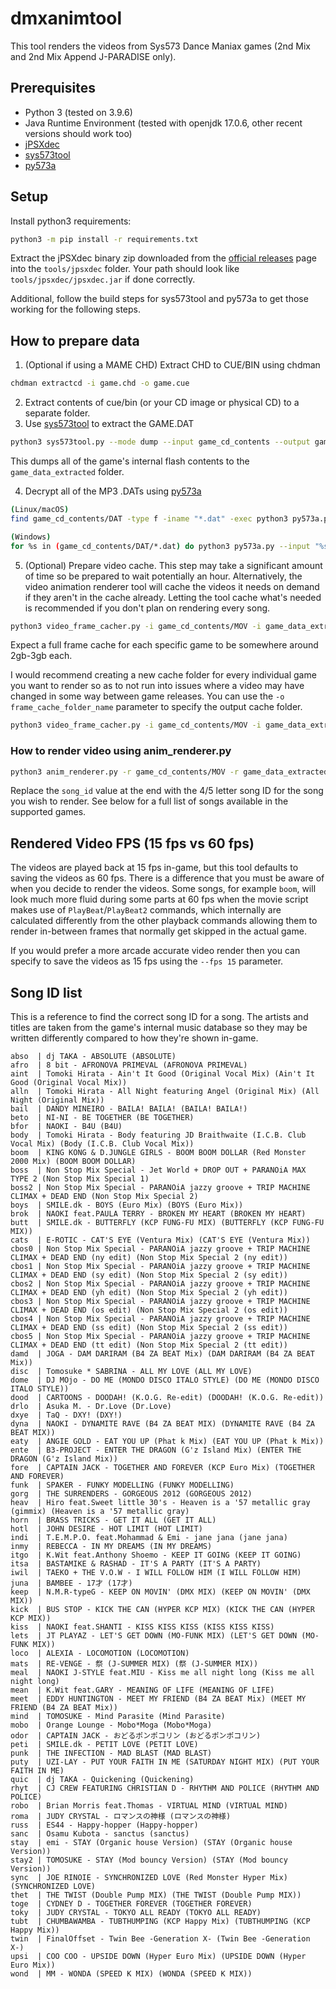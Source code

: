 # dmxanimtool

This tool renders the videos from Sys573 Dance Maniax games (2nd Mix and 2nd Mix Append J-PARADISE only).

## Prerequisites
- Python 3 (tested on 3.9.6)
- Java Runtime Environment (tested with openjdk 17.0.6, other recent versions should work too)
- [jPSXdec](https://github.com/m35/jpsxdec/releases)
- [sys573tool](https://github.com/987123879113/gobbletools/tree/master/sys573/sys573tool)
- [py573a](https://github.com/987123879113/gobbletools/tree/master/sys573/py573a)

## Setup
Install python3 requirements:
```sh
python3 -m pip install -r requirements.txt
```

Extract the jPSXdec binary zip downloaded from the [official releases](https://github.com/m35/jpsxdec/releases) page into the `tools/jpsxdec` folder. Your path should look like `tools/jpsxdec/jpsxdec.jar` if done correctly.

Additional, follow the build steps for sys573tool and py573a to get those working for the following steps.
## How to prepare data

1. (Optional if using a MAME CHD) Extract CHD to CUE/BIN using chdman
```sh
chdman extractcd -i game.chd -o game.cue
```
2. Extract contents of cue/bin (or your CD image or physical CD) to a separate folder.
3. Use [sys573tool](https://github.com/987123879113/gobbletools/tree/master/sys573/sys573tool) to extract the GAME.DAT
```sh
python3 sys573tool.py --mode dump --input game_cd_contents --output game_data_extracted
```
This dumps all of the game's internal flash contents to the `game_data_extracted` folder.

4. Decrypt all of the MP3 .DATs using [py573a](https://github.com/987123879113/gobbletools/tree/master/sys573/py573a)
```sh
(Linux/macOS)
find game_cd_contents/DAT -type f -iname "*.dat" -exec python3 py573a.py --input "{}" \;

(Windows)
for %s in (game_cd_contents/DAT/*.dat) do python3 py573a.py --input "%s"
```
5. (Optional) Prepare video cache. This step may take a significant amount of time so be prepared to wait potentially an hour. Alternatively, the video animation renderer tool will cache the videos it needs on demand if they aren't in the cache already. Letting the tool cache what's needed is recommended if you don't plan on rendering every song.
```sh
python3 video_frame_cacher.py -i game_cd_contents/MOV -i game_data_extracted
```
Expect a full frame cache for each specific game to be somewhere around 2gb-3gb each.

I would recommend creating a new cache folder for every individual game you want to render so as to not run into issues where a video may have changed in some way between game releases. You can use the `-o frame_cache_folder_name` parameter to specify the output cache folder.
```sh
python3 video_frame_cacher.py -i game_cd_contents/MOV -i game_data_extracted -o frame_cache_folder_name
```
### How to render video using anim_renderer.py
```sh
python3 anim_renderer.py -r game_cd_contents/MOV -r game_data_extracted -m game_data_extracted -s game_cd_contents/DAT -c frame_cache_folder_name -i song_id
```

Replace the `song_id` value at the end with the 4/5 letter song ID for the song you wish to render. See below for a full list of songs available in the supported games.

## Rendered Video FPS (15 fps vs 60 fps)

The videos are played back at 15 fps in-game, but this tool defaults to saving the videos as 60 fps. There is a difference that you must be aware of when you decide to render the videos. Some songs, for example `boom`, will look much more fluid during some parts at 60 fps when the movie script makes use of `PlayBeat`/`PlayBeat2` commands, which internally are calculated differently from the other playback commands allowing them to render in-between frames that normally get skipped in the actual game.

If you would prefer a more arcade accurate video render then you can specify to save the videos as 15 fps using the `--fps 15` parameter.

## Song ID list
This is a reference to find the correct song ID for a song. The artists and titles are taken from the game's internal music database so they may be written differently compared to how they're shown in-game.

```
abso  | dj TAKA - ABSOLUTE (ABSOLUTE)
afro  | 8 bit - AFRONOVA PRIMEVAL (AFRONOVA PRIMEVAL)
aint  | Tomoki Hirata - Ain't It Good (Original Vocal Mix) (Ain't It Good (Original Vocal Mix))
alln  | Tomoki Hirata - All Night featuring Angel (Original Mix) (All Night (Original Mix))
bail  | DANDY MINEIRO - BAILA! BAILA! (BAILA! BAILA!)
beto  | NI-NI - BE TOGETHER (BE TOGETHER)
bfor  | NAOKI - B4U (B4U)
body  | Tomoki Hirata - Body featuring JD Braithwaite (I.C.B. Club Vocal Mix) (Body (I.C.B. Club Vocal Mix))
boom  | KING KONG & D.JUNGLE GIRLS - BOOM BOOM DOLLAR (Red Monster 2000 Mix) (BOOM BOOM DOLLAR)
boss  | Non Stop Mix Special - Jet World + DROP OUT + PARANOiA MAX TYPE 2 (Non Stop Mix Special 1)
boss2 | Non Stop Mix Special - PARANOiA jazzy groove + TRIP MACHINE CLIMAX + DEAD END (Non Stop Mix Special 2)
boys  | SMILE.dk - BOYS (Euro Mix) (BOYS (Euro Mix))
brok  | NAOKI feat.PAULA TERRY - BROKEN MY HEART (BROKEN MY HEART)
butt  | SMILE.dk - BUTTERFLY (KCP FUNG-FU MIX) (BUTTERFLY (KCP FUNG-FU MIX))
cats  | E-ROTIC - CAT'S EYE (Ventura Mix) (CAT'S EYE (Ventura Mix))
cbos0 | Non Stop Mix Special - PARANOiA jazzy groove + TRIP MACHINE CLIMAX + DEAD END (ny edit) (Non Stop Mix Special 2 (ny edit))
cbos1 | Non Stop Mix Special - PARANOiA jazzy groove + TRIP MACHINE CLIMAX + DEAD END (sy edit) (Non Stop Mix Special 2 (sy edit))
cbos2 | Non Stop Mix Special - PARANOiA jazzy groove + TRIP MACHINE CLIMAX + DEAD END (yh edit) (Non Stop Mix Special 2 (yh edit))
cbos3 | Non Stop Mix Special - PARANOiA jazzy groove + TRIP MACHINE CLIMAX + DEAD END (os edit) (Non Stop Mix Special 2 (os edit))
cbos4 | Non Stop Mix Special - PARANOiA jazzy groove + TRIP MACHINE CLIMAX + DEAD END (ss edit) (Non Stop Mix Special 2 (ss edit))
cbos5 | Non Stop Mix Special - PARANOiA jazzy groove + TRIP MACHINE CLIMAX + DEAD END (tt edit) (Non Stop Mix Special 2 (tt edit))
damd  | JOGA - DAM DARIRAM (B4 ZA BEAT Mix) (DAM DARIRAM (B4 ZA BEAT Mix))
disc  | Tomosuke * SABRINA - ALL MY LOVE (ALL MY LOVE)
dome  | DJ MOjo - DO ME (MONDO DISCO ITALO STYLE) (DO ME (MONDO DISCO ITALO STYLE))
dood  | CARTOONS - DOODAH! (K.O.G. Re-edit) (DOODAH! (K.O.G. Re-edit))
drlo  | Asuka M. - Dr.Love (Dr.Love)
dxye  | TaQ - DXY! (DXY!)
dyna  | NAOKI - DYNAMITE RAVE (B4 ZA BEAT MIX) (DYNAMITE RAVE (B4 ZA BEAT MIX))
eaty  | ANGIE GOLD - EAT YOU UP (Phat k Mix) (EAT YOU UP (Phat k Mix))
ente  | B3-PROJECT - ENTER THE DRAGON (G'z Island Mix) (ENTER THE DRAGON (G'z Island Mix))
fore  | CAPTAIN JACK - TOGETHER AND FOREVER (KCP Euro Mix) (TOGETHER AND FOREVER)
funk  | SPAKER - FUNKY MODELLING (FUNKY MODELLING)
gorg  | THE SURRENDERS - GORGEOUS 2012 (GORGEOUS 2012)
heav  | Hiro feat.Sweet little 30's - Heaven is a '57 metallic gray (gimmix) (Heaven is a '57 metallic gray)
horn  | BRASS TRICKS - GET IT ALL (GET IT ALL)
hotl  | JOHN DESIRE - HOT LIMIT (HOT LIMIT)
indi  | T.E.M.P.O. feat.Mohammad & Emi - jane jana (jane jana)
inmy  | REBECCA - IN MY DREAMS (IN MY DREAMS)
itgo  | K.Wit feat.Anthony Shoemo - KEEP IT GOING (KEEP IT GOING)
itsa  | BASTAMIKE & RASHAD - IT'S A PARTY (IT'S A PARTY)
iwil  | TAEKO + THE V.O.W - I WILL FOLLOW HIM (I WILL FOLLOW HIM)
juna  | BAMBEE - 17才 (17才)
keep  | N.M.R-typeG - KEEP ON MOVIN' (DMX MIX) (KEEP ON MOVIN' (DMX MIX))
kick  | BUS STOP - KICK THE CAN (HYPER KCP MIX) (KICK THE CAN (HYPER KCP MIX))
kiss  | NAOKI feat.SHANTI - KISS KISS KISS (KISS KISS KISS)
lets  | JT PLAYAZ - LET'S GET DOWN (MO-FUNK MIX) (LET'S GET DOWN (MO-FUNK MIX))
loco  | ALEXIA - LOCOMOTION (LOCOMOTION)
mats  | RE-VENGE - 祭 (J-SUMMER MIX) (祭 (J-SUMMER MIX))
meal  | NAOKI J-STYLE feat.MIU - Kiss me all night long (Kiss me all night long)
mean  | K.Wit feat.GARY - MEANING OF LIFE (MEANING OF LIFE)
meet  | EDDY HUNTINGTON - MEET MY FRIEND (B4 ZA BEAT Mix) (MEET MY FRIEND (B4 ZA BEAT Mix))
mind  | TOMOSUKE - Mind Parasite (Mind Parasite)
mobo  | Orange Lounge - Mobo*Moga (Mobo*Moga)
odor  | CAPTAIN JACK - おどるポンポコリン (おどるポンポコリン)
peti  | SMILE.dk - PETIT LOVE (PETIT LOVE)
punk  | THE INFECTION - MAD BLAST (MAD BLAST)
puty  | UZI-LAY - PUT YOUR FAITH IN ME (SATURDAY NIGHT MIX) (PUT YOUR FAITH IN ME)
quic  | dj TAKA - Quickening (Quickening)
rhyt  | CJ CREW FEATURING CHRISTIAN D - RHYTHM AND POLICE (RHYTHM AND POLICE)
robo  | Brian Morris feat.Thomas - VIRTUAL MIND (VIRTUAL MIND)
roma  | JUDY CRYSTAL - ロマンスの神様 (ロマンスの神様)
russ  | ES44 - Happy-hopper (Happy-hopper)
sanc  | Osamu Kubota - sanctus (sanctus)
stay  | emi - STAY (Organic house Version) (STAY (Organic house Version))
stay2 | TOMOSUKE - STAY (Mod bouncy Version) (STAY (Mod bouncy Version))
sync  | JOE RINOIE - SYNCHRONIZED LOVE (Red Monster Hyper Mix) (SYNCHRONIZED LOVE)
thet  | THE TWIST (Double Pump MIX) (THE TWIST (Double Pump MIX))
toge  | CYDNEY D - TOGETHER FOREVER (TOGETHER FOREVER)
toky  | JUDY CRYSTAL - TOKYO ALL READY (TOKYO ALL READY)
tubt  | CHUMBAWAMBA - TUBTHUMPING (KCP Happy Mix) (TUBTHUMPING (KCP Happy Mix))
twin  | FinalOffset - Twin Bee -Generation X- (Twin Bee -Generation X-)
upsi  | COO COO - UPSIDE DOWN (Hyper Euro Mix) (UPSIDE DOWN (Hyper Euro Mix))
wond  | MM - WONDA (SPEED K MIX) (WONDA (SPEED K MIX))
```